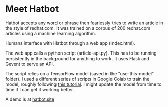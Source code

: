 <h1>Meet Hatbot</h1>

Hatbot accepts any word or phrase then fearlessly tries to write an article in the style of redhat.com. It was trained on a corpus of 200 redhat.com articles using a machine learning algorithm.

Humans interface with Hatbot through a web app (index.html).

The web app calls a python script (article-api.py). This has to be running persistently in the background for anything to work. It uses Flask and Gevent to serve an API.

The script relies on a TensorFlow model (saved in the "use-this-model" folder). I used a different series of scripts in Google Colab to train the model, roughly following [this tutorial](https://www.tensorflow.org/tutorials/text/text_generation). I might update the model from time to time if I can get it working better.

A demo is at [hatbot.site](https://hatbot.site)
